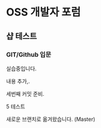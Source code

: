 # OSS 개발자 포럼
## 샵 테스트
### GIT/Github 입문
실습중입니다.

내용 추가,.

세번째 커밋 준비.

5 테스트

새로운 브랜치로 옮겨왔습니다. (Master)
